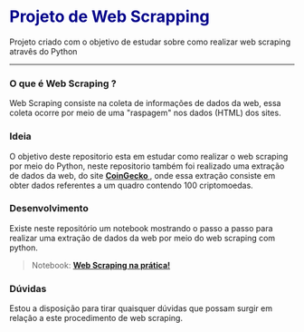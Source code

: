 <h1 style='color:#00008B'> Projeto de Web Scrapping </h1>
Projeto criado com o objetivo de estudar sobre como realizar web scraping atravês do Python
<hr>

<h3> O que é Web Scraping ? </h3>
Web Scraping consiste na coleta de informações de dados da web, essa coleta ocorre por meio de uma "raspagem" nos dados (HTML) dos sites.

<br>
<h3> Ideia </h3>
O objetivo deste repositorio esta em estudar como realizar o web scraping por meio do Python, neste repositorio também foi realizado uma extração de dados da web, do site <b><a href='https://www.coingecko.com/pt'> CoinGecko </a></b>, onde essa extração consiste em obter dados referentes a um quadro contendo 100 criptomoedas.

<br>

<h3> Desenvolvimento </h3>
Existe neste repositório um notebook mostrando o passo a passo para realizar uma extração de dados da web por meio do web scraping com python.
<blockquote> Notebook: <b><a href='https://github.com/zThanael/Web-Scraping/blob/main/Web%20Scraping%20na%20pratica.ipynb'>Web Scraping na prática!</a></b> 
</blockquote>

<h3> Dúvidas </h3>
Estou a disposição para tirar quaisquer dúvidas que possam surgir em relação a este procedimento de web scraping.
